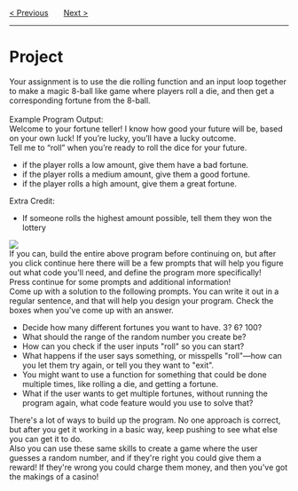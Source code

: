 <a href="/v3/Optional-Challenges/Password-Protection.md">&lt; Previous</a>
&nbsp;&nbsp;&nbsp;&nbsp;&nbsp;
<a href="/v3/Libraries/NumPy.md">Next &gt;</a>
<hr>
<h1>Project</h1>
Your assignment is to use the die rolling function and an input loop together to make a magic 8-ball like game where players roll a die, and then get a corresponding fortune from the 8-ball.
<br><br>
Example Program Output:
<br>
Welcome to your fortune teller! I know how good your future will be, based on your own luck! If you’re lucky, you’ll have a lucky outcome. 
<br>
Tell me to “roll” when you’re ready to roll the dice for your future.
<ul>
  <li>if the player rolls a low amount, give them have a bad fortune.</li>
  <li>if the player rolls a medium amount, give them a good fortune.</li>
  <li>if the player rolls a high amount, give them a great fortune.</li>
</ul>
Extra Credit: 
<ul>
  <li>If someone rolls the highest amount possible, tell them they won the lottery</li>
</ul>
<img src="https://user-images.githubusercontent.com/97191004/192342201-0c0eea4c-d1a0-4a33-b9f7-c568ade36f6e.png">
<br>
If you can, build the entire above program before continuing on, but after you click continue here there will be a few prompts that will help you figure out what code you'll need, and define the program more specifically!
<br>
Press continue for some prompts and additional information!
<br>
Come up with a solution to the following prompts. You can write it out in a regular sentence, and that will help you design your program. Check the boxes when you've come up with an answer.
<ul>
  <li>Decide how many different fortunes you want to have. 3? 6? 100?</li>
  <li>What should the range of the random number you create be?</li>
  <li>How can you check if the user inputs "roll" so you can start?</li>
  <li>What happens if the user says something, or misspells "roll"—how can you let them try again, or tell you they want to "exit".</li>
  <li>You might want to use a function for something that could be done multiple times, like rolling a die, and getting a fortune.</li>
  <li>What if the user wants to get multiple fortunes, without running the program again, what code feature would you use to solve that?</li>
</ul>
There's a lot of ways to build up the program. No one approach is correct, but after you get it working in a basic way, keep pushing to see what else you can get it to do. 
<br>
Also you can use these same skills to create a game where the user guesses a random number, and if they're right you could give them a reward! If they're wrong you could charge them money, and then you've got the makings of a casino!
